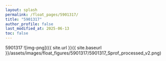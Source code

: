 ```yaml
---
layout: splash
permalink: /float_pages/5901317/
title: "5901317"
author_profile: false
last_modified_at: 2025-06-13
toc: false
---
```

 
5901317
![img-png]({{ site.url }}{{ site.baseurl }}/assets/images/float_figures/5901317/5901317_Sprof_processed_v2.png)